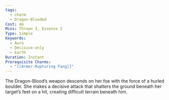 ```yaml
---
tags:
  - charm
  - Dragon-Blooded
Cost: 4m
Mins: Thrown 3, Essence 2
Type: Simple
Keywords:
  - Aura
  - Decisive-only
  - Earth
Duration: Instant
Prerequisite Charms:
  - "[[Armor-Rupturing Fang]]"
---
```

The Dragon-Blood’s weapon descends on her foe with the force of a hurled boulder. She makes a decisive attack that shatters the ground beneath her target’s feet on a hit, creating difficult terrain beneath him.